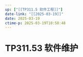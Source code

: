 ```yaml
---
up: ["[[TP311.5 软件工程]]"]
date-link: "[[2025-03-19]]"
date: 2025-03-19
ctime-p: 2025-03-19T10:58:48
---
```


# TP311.53 软件维护
